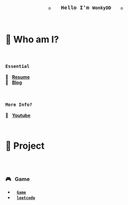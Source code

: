 <div align="center" style="font-family:courier;">
 
 ###  🤗 &nbsp; Hello I'm <code>WonkyDD</code> &nbsp; 🤗
  <!-- ✅ 추가할것..!
  2. notion resume 배지
  3. vercel hompage 배지

  1. img 폴더추가해서 내얼굴 왼쪽
  2. 배지들은 오른쪽에 배치
  -->

<!--   <div>  -->
<!--     <a href="https://velog.io/@wonkydd"><img src="https://img.shields.io/badge/wonkydd-3DDC84?style=flat-square&logo=Velog&logoColor=white"/></a> -->
<!--   </div> -->
</div>

<br>

# 📝 Who am I?


<br>


### <code>Essential</code>


📌 &nbsp; [**Resume**](https://portfolio-wonkydd.vercel.app/about)    
📌 &nbsp; [**Blog**](https://portfolio-wonkydd.vercel.app/blog) 


<br>


### <code>More Info?</code>
📌 &nbsp; [**Youtube**](https://www.youtube.com/channel/UCKpjQHbS_l3BUhh2OIra-nw)


<!-- #### <code>Leetcode</code> -->
<!-- #### 📌 &nbsp; **Leetcode** -->

<!-- <br> -->


<!-- #### <code>Codeforces</code> -->
<!-- #### 📌 &nbsp; **Codeforces** -->

<!-- <br> -->

<!-- #### <code>Baekjoon Online Judge</code> -->
<!-- #### 📌 &nbsp; **Baekjoon Online Judge** -->
<!-- [![Solved.ac프로필](http://mazassumnida.wtf/api/v2/generate_badge?boj=bekpshsc01)](https://solved.ac/bekpshsc01) -->
<!-- <div style="color: yellow"> asdf </div>-->

<!-- <br> -->

<!-- #### <code>Github Activity</code> -->
<!-- #### 📌 &nbsp; **Github Activity** -->
<!--   <img src="https://github-readme-stats.vercel.app/api/top-langs/?username=wonkyDD&theme=dracula&exclude_repo=Computer-Science-Engineering&layout=compact&langs_count=10"/> -->


<br>


# 🚀 Project

<br>

<!-- - &nbsp;&nbsp; <code>[**OpenGL**](https://github.com/wonkyDD/OpenGL.git)</code> -->
<!-- - &nbsp;&nbsp; <code>[**awesome-bevy**](https://github.com/wonkyDD/awesome-bevy)</code> -->
<!-- - &nbsp;&nbsp; <code>[**portfolio**](https://github.com/wonkyDD/portfolio)</code> -->
<!-- - &nbsp;&nbsp; <code>[**gui**](https://github.com/wonkyDD/gui)</code> -->
<!-- - &nbsp;&nbsp; <code>[**leetcode**](https://github.com/wonkyDD/leetcode)</code> -->
<!-- - **vulkan** (https://github.com/wonkyDD/vulkan) -->
<!-- - **gui** (https://github.com/wonkyDD/gui) -->

<br>

### 🎮 &nbsp; Game
- &nbsp;&nbsp; <code>[**Game**](https://github.com/wonkyDD/Game)</code>
- &nbsp;&nbsp; <code>[**leetcode**](https://github.com/wonkyDD/leetcode)</code>
<!-- - &nbsp;&nbsp; <code>[**app**](https://github.com/wonkyDD/app)</code> -->
<!-- - &nbsp;&nbsp; <code>[**AI**](https://github.com/wonkyDD/AI)</code> -->
<!-- - &nbsp;&nbsp; <code>[**web**](https://github.com/wonkyDD/web)</code> -->

